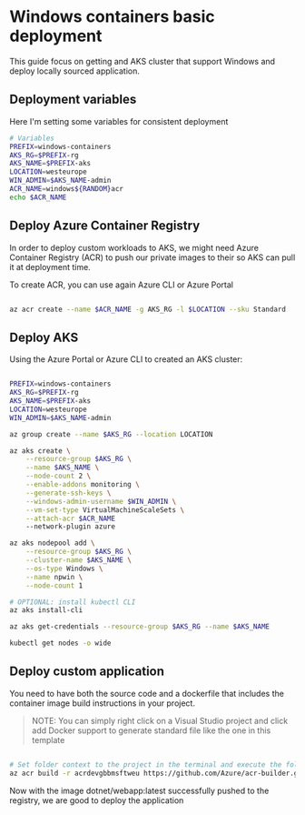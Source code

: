 # Windows containers basic deployment

This guide focus on getting and AKS cluster that support Windows and deploy locally sourced application.

## Deployment variables

Here I'm setting some variables for consistent deployment

```bash
# Variables
PREFIX=windows-containers
AKS_RG=$PREFIX-rg
AKS_NAME=$PREFIX-aks
LOCATION=westeurope
WIN_ADMIN=$AKS_NAME-admin
ACR_NAME=windows${RANDOM}acr
echo $ACR_NAME
```

## Deploy Azure Container Registry

In order to deploy custom workloads to AKS, we might need Azure Container Registry (ACR) to push our private images to their so AKS can pull it at deployment time.

To create ACR, you can use again Azure CLI or Azure Portal

```bash

az acr create --name $ACR_NAME -g AKS_RG -l $LOCATION --sku Standard

```

## Deploy AKS

Using the Azure Portal or Azure CLI to created an AKS cluster:

```bash

PREFIX=windows-containers
AKS_RG=$PREFIX-rg
AKS_NAME=$PREFIX-aks
LOCATION=westeurope
WIN_ADMIN=$AKS_NAME-admin

az group create --name $AKS_RG --location LOCATION

az aks create \
    --resource-group $AKS_RG \
    --name $AKS_NAME \
    --node-count 2 \
    --enable-addons monitoring \
    --generate-ssh-keys \
    --windows-admin-username $WIN_ADMIN \
    --vm-set-type VirtualMachineScaleSets \
    --attach-acr $ACR_NAME
    --network-plugin azure

az aks nodepool add \
    --resource-group $AKS_RG \
    --cluster-name $AKS_NAME \
    --os-type Windows \
    --name npwin \
    --node-count 1

# OPTIONAL: install kubectl CLI
az aks install-cli

az aks get-credentials --resource-group $AKS_RG --name $AKS_NAME

kubectl get nodes -o wide

```

## Deploy custom application

You need to have both the source code and a dockerfile that includes the container image build instructions in your project.

>NOTE: You can simply right click on a Visual Studio project and click add Docker support to generate standard file like the one in this template

```bash

# Set folder context to the project in the terminal and execute the following (it will take few mins)
az acr build -r acrdevgbbmsftweu https://github.com/Azure/acr-builder.git -t dotnet/webapp:{{.Run.ID}} -t dotnet/webapp:latest -f Windows.Dockerfile --platform windows

```

Now with the image dotnet/webapp:latest successfully pushed to the registry, we are good to deploy the application